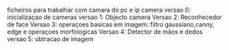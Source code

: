 ficheiros para trabalhar com camara do pc e ip camera
versao 0: inicializaçao de cameras
versao 1: Objecto camera
Versao 2: Reconhecedor de face 
Versao 3: operaçoes basicas em imagem: filtro gaussiano,canny, edge e operaçoes morfologicas
Versao 4: Detector de mãos e dedos
versao 5: ubtracao de imagem